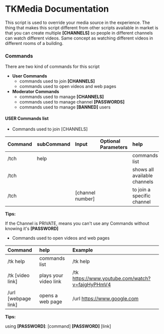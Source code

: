 # TKMedia Documentation
This script is used to override your media source in the experience. The thing that makes this script different from other scripts available in market is that you can create multiple __[CHANNELS]__ so people in different channels can watch different videos. Same concept as watching different videos in different rooms of a building.


### Commands
There are two kind of commands for this script

- __User Commands__
  - commands used to join __[CHANNELS]__
  - commands used to open videos and web pages
- __Moderator Commands__
  - commands used to manage __[CHANNELS]__
  - commands used to manage channel __[PASSWORDS]__
  - commands used to manage __[BANNED]__ users



#### USER Commands list
* Commands used to join [CHANNELS]

Command | subCommand | Input | Optional Parameters | help | Example
:--- | :--- | :--- | :--- | :--- | :--- 
/tch | help | | | commands list | /tch help
/tch | | | | shows all available channels | /tch
/tch | | [channel number] | |  to join a specific channel  | /tch 3

__Tips:__

If the Channel is PRIVATE, means you can't use any Commands without knowing it's __[PASSWORD]__


* Commands used to open videos and web pages

Command      | help          | Example
:--- | :--- | :---
/tk help | commands list | /tk help
/tk [video link] | plays your video link | /tk https://www.youtube.com/watch?v=fajgHyPHmV4
/url [webpage link] | opens a web page | /url https://www.google.com

__Tips:__

using __[PASSWORD]__: [command] __[PASSWORD]__ [link]


